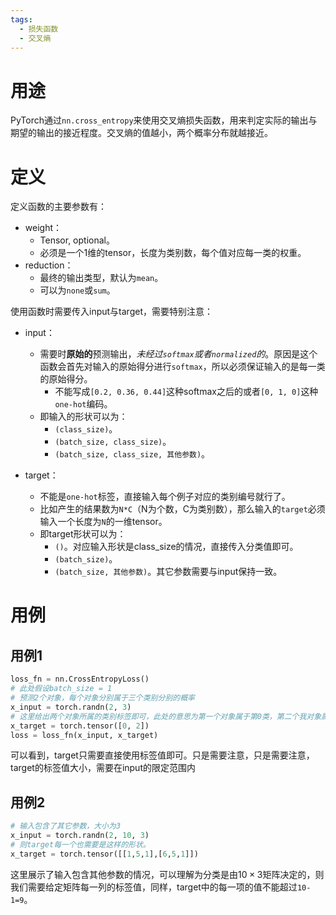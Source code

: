 ```yaml
---
tags:
  - 损失函数
  - 交叉熵
---
```

# 用途
PyTorch通过`nn.cross_entropy`来使用交叉熵损失函数，用来判定实际的输出与期望的输出的接近程度。交叉熵的值越小，两个概率分布就越接近。

# 定义
定义函数的主要参数有：
- weight：
	- Tensor, optional。
	- 必须是一个1维的tensor，长度为类别数，每个值对应每一类的权重。
- reduction：
	- 最终的输出类型，默认为`mean`。
	- 可以为`none`或`sum`。

使用函数时需要传入input与target，需要特别注意：
- input：
	- 需要时**原始的**预测输出，*未经过`softmax`或者`normalized`的*。原因是这个函数会首先对输入的原始得分进行`softmax`，所以必须保证输入的是每一类的原始得分。
		- 不能写成`[0.2, 0.36, 0.44]`这种softmax之后的或者`[0, 1, 0]`这种`one-hot`编码。
	- 即输入的形状可以为：
		- `(class_size)`。
		- `(batch_size, class_size)`。
		- `(batch_size, class_size, 其他参数)`。

- target：
	- 不能是`one-hot`标签，直接输入每个例子对应的类别编号就行了。
	- 比如产生的结果数为`N*C`（N为个数，C为类别数），那么输入的`target`必须输入一个长度为`N`的一维tensor。
	- 即target形状可以为：
		- `()`。对应输入形状是class_size的情况，直接传入分类值即可。
		- `(batch_size)`。
		- `(batch_size, 其他参数)`。其它参数需要与input保持一致。

# 用例
## 用例1

```python
loss_fn = nn.CrossEntropyLoss()
# 此处假设batch_size = 1
# 预测2个对象，每个对象分别属于三个类别分别的概率
x_input = torch.randn(2, 3)  
# 这里给出两个对象所属的类别标签即可，此处的意思为第一个对象属于第0类，第二个我对象属于第2类
x_target = torch.tensor([0, 2])  
loss = loss_fn(x_input, x_target)
```

可以看到，target只需要直接使用标签值即可。只是需要注意，只是需要注意，target的标签值大小，需要在input的限定范围内

## 用例2
```python
# 输入包含了其它参数，大小为3
x_input = torch.randn(2, 10, 3)
# 则target每一个也需要是这样的形状。
x_target = torch.tensor([[1,5,1],[6,5,1]])
```
这里展示了输入包含其他参数的情况，可以理解为分类是由$10 \times 3$矩阵决定的，则我们需要给定矩阵每一列的标签值，同样，target中的每一项的值不能超过`10-1=9`。
